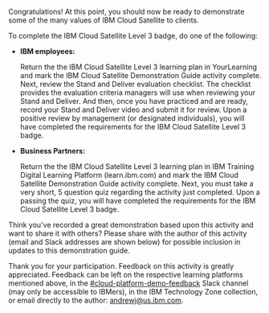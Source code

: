 Congratulations! At this point, you should now be ready to demonstrate some of the many values of IBM Cloud Satellite to clients. 

To complete the IBM Cloud Satellite Level 3 badge, do one of the following:

- **IBM employees:**

  Return the the IBM Cloud Satellite Level 3 learning plan in YourLearning and mark the IBM Cloud Satellite Demonstration Guide activity complete. Next, review the Stand and Deliver evaluation checklist. The checklist provides the evaluation criteria managers will use when reviewing your Stand and Deliver. And then, once you have practiced and are ready, record your Stand and Deliver video and submit it for review. Upon a positive review by management (or designated individuals), you will have completed the requirements for the IBM Cloud Satellite Level 3 badge. 

- **Business Partners:**

  Return the the IBM Cloud Satellite Level 3 learning plan in IBM Training Digital Learning Platform (learn.ibm.com) and mark the IBM Cloud Satellite Demonstration Guide activity complete. Next, you must take a very short, 5 question quiz regarding the activity just completed. Upon a passing the quiz, you will have completed the requirements for the IBM Cloud Satellite Level 3 badge. 

Think you've recorded a great demonstration based upon this activity and want to share it with others? Please share with the author of this activity (email and Slack addresses are shown below) for possible inclusion in updates to this demonstration guide.

Thank you for your participation. Feedback on this activity is greatly appreciated. Feedback can be left on the respective learning platforms mentioned above, in the <a href="https://ibm-technology-sales.slack.com/archives/C03PQ47KRQE" target="_blank">#cloud-platform-demo-feedback</a> Slack channel (may only be accessible to IBMers), in the IBM Technology Zone collection, or email directly to the author: <a href="mailto:andrewj@us.ibm.com" target="_blank">andrewj@us.ibm.com</a>.